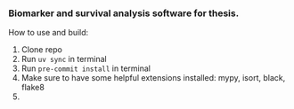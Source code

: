 ### Biomarker and survival analysis software for thesis.

How to use and build:
1. Clone repo
2. Run ``uv sync`` in terminal
3. Run ``pre-commit install`` in terminal
4. Make sure to have some helpful extensions installed: mypy, isort, black, flake8
5.
